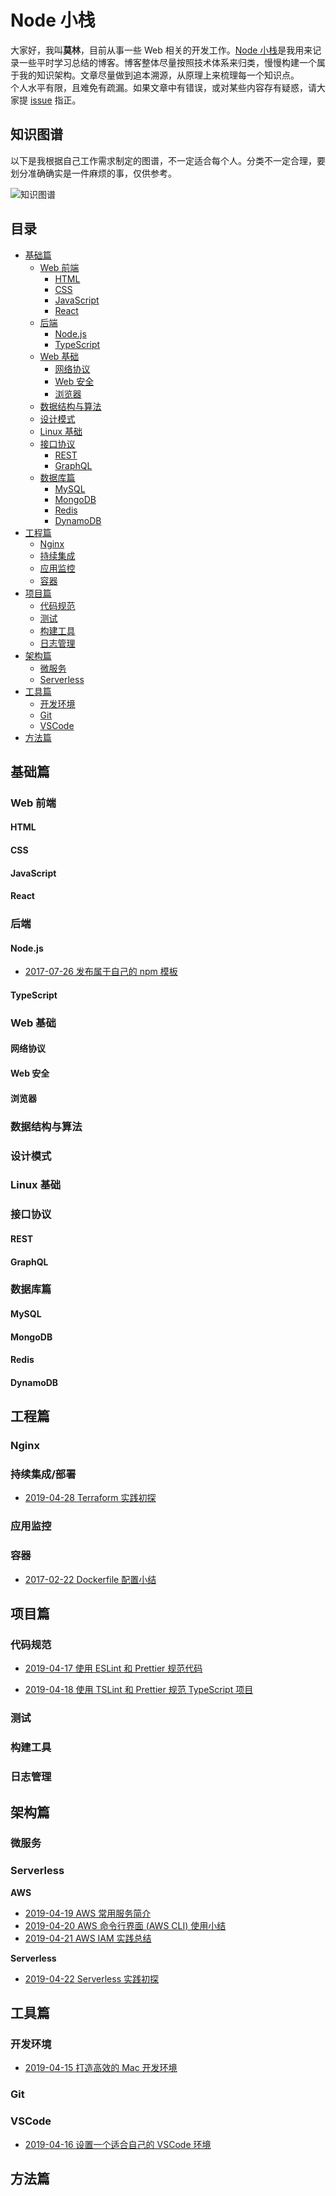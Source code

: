 # Node 小栈

大家好，我叫**莫林**，目前从事一些 Web 相关的开发工作。[Node 小栈](http://blog.gezhiqiang.com)是我用来记录一些平时学习总结的博客。博客整体尽量按照技术体系来归类，慢慢构建一个属于我的知识架构。文章尽量做到追本溯源，从原理上来梳理每一个知识点。  
个人水平有限，且难免有疏漏。如果文章中有错误，或对某些内容存有疑惑，请大家提 [issue](https://github.com/gedennis/blog/issues) 指正。

## 知识图谱

以下是我根据自己工作需求制定的图谱，不一定适合每个人。分类不一定合理，要划分准确确实是一件麻烦的事，仅供参考。

<img src="./images/node-road-map.png" alt="知识图谱" align="center" />

<!-- TOC -->

## 目录

- [基础篇](#基础篇)
  - [Web 前端](#web-前端)
    - [HTML](#html)
    - [CSS](#css)
    - [JavaScript](#javascript)
    - [React](#react)
  - [后端](#后端)
    - [Node.js](#nodejs)
    - [TypeScript](#typescript)
  - [Web 基础](#web-基础)
    - [网络协议](#网络协议)
    - [Web 安全](#web-安全)
    - [浏览器](#浏览器)
  - [数据结构与算法](#数据结构与算法)
  - [设计模式](#设计模式)
  - [Linux 基础](#linux-基础)
  - [接口协议](#接口协议)
    - [REST](#rest)
    - [GraphQL](#graphql)
  - [数据库篇](#数据库篇)
    - [MySQL](#mysql)
    - [MongoDB](#mongodb)
    - [Redis](#redis)
    - [DynamoDB](#dynamodb)
- [工程篇](#工程篇)
  - [Nginx](#nginx)
  - [持续集成](#持续集成)
  - [应用监控](#应用监控)
  - [容器](#容器)
- [项目篇](#项目篇)
  - [代码规范](#代码规范)
  - [测试](#测试)
  - [构建工具](#构建工具)
  - [日志管理](#日志管理)
- [架构篇](#架构篇)
  - [微服务](#微服务)
  - [Serverless](#serverless)
- [工具篇](#工具篇)
  - [开发环境](#开发环境)
  - [Git](#git)
  - [VSCode](#vscode)
- [方法篇](#方法篇)

<!-- /TOC -->

<a id="markdown-基础篇" name="基础篇"></a>

## 基础篇

<a id="markdown-web-前端" name="web-前端"></a>

### Web 前端

<a id="markdown-html" name="html"></a>

#### HTML

<a id="markdown-css" name="css"></a>

#### CSS

<a id="markdown-javascript" name="javascript"></a>

#### JavaScript

<a id="markdown-react" name="react"></a>

#### React

<a id="markdown-后端" name="后端"></a>

### 后端

<a id="markdown-nodejs" name="nodejs"></a>

#### Node.js

- [2017-07-26 发布属于自己的 npm 模板](./node/20170726-publish-npm-module.md)
  <a id="markdown-typescript" name="typescript"></a>

#### TypeScript

<a id="markdown-web-基础" name="web-基础"></a>

### Web 基础

<a id="markdown-网络协议" name="网络协议"></a>

#### 网络协议

<a id="markdown-web-安全" name="web-安全"></a>

#### Web 安全

<a id="markdown-浏览器" name="浏览器"></a>

#### 浏览器

<a id="markdown-数据结构与算法" name="数据结构与算法"></a>

### 数据结构与算法

<a id="markdown-设计模式" name="设计模式"></a>

### 设计模式

<a id="markdown-linux-基础" name="linux-基础"></a>

### Linux 基础

<a id="markdown-接口协议" name="接口协议"></a>

### 接口协议

<a id="markdown-rest" name="rest"></a>

#### REST

<a id="markdown-graphql" name="graphql"></a>

#### GraphQL

<a id="markdown-数据库篇" name="数据库篇"></a>

### 数据库篇

<a id="markdown-mysql" name="mysql"></a>

#### MySQL

<a id="markdown-mongodb" name="mongodb"></a>

#### MongoDB

<a id="markdown-redis" name="redis"></a>

#### Redis

<a id="markdown-dynamodb" name="dynamodb"></a>

#### DynamoDB

<a id="markdown-工程篇" name="工程篇"></a>

## 工程篇

<a id="markdown-nginx" name="nginx"></a>

### Nginx

<a id="markdown-持续集成" name="持续集成"></a>

### 持续集成/部署

- [2019-04-28 Terraform 实践初探](./cd/20190428-terraform-usage.md)

<a id="markdown-应用监控" name="应用监控"></a>

### 应用监控

<a id="markdown-容器" name="容器"></a>

### 容器

- [2017-02-22 Dockerfile 配置小结](./docker/20170222-dockerfile-intro.md)
  <a id="markdown-项目篇" name="项目篇"></a>

## 项目篇

<a id="markdown-代码规范" name="代码规范"></a>

### 代码规范

- [2019-04-17 使用 ESLint 和 Prettier 规范代码](./project/20190417-build-eslint-prettier.md)

- [2019-04-18 使用 TSLint 和 Prettier 规范 TypeScript 项目](./project/20190418-build-tslint-prettier.md)
  <a id="markdown-测试" name="测试"></a>

### 测试

<a id="markdown-构建工具" name="构建工具"></a>

### 构建工具

<a id="markdown-日志管理" name="日志管理"></a>

### 日志管理

<a id="markdown-架构篇" name="架构篇"></a>

## 架构篇

<a id="markdown-微服务" name="微服务"></a>

### 微服务

<a id="markdown-serverless" name="serverless"></a>

### Serverless

<a id="markdown-工具篇" name="工具篇"></a>
**AWS**

- [2019-04-19 AWS 常用服务简介](./serverless/20190419-aws-intro.md)
- [2019-04-20 AWS 命令行界面 (AWS CLI) 使用小结](./serverless/20190420-aws-cli-intro.md)
- [2019-04-21 AWS IAM 实践总结](./serverless/20190421-aws-iam-summary.md)

**Serverless**

- [2019-04-22 Serverless 实践初探](./serverless/20190422-serverless-intro.md)

## 工具篇

<a id="markdown-开发环境" name="开发环境"></a>

### 开发环境

- [2019-04-15 打造高效的 Mac 开发环境](./tools/20190415-setup-mac-dev-env.md)

<a id="markdown-git" name="git"></a>

### Git

<a id="markdown-vscode" name="vscode"></a>

### VSCode

- [2019-04-16 设置一个适合自己的 VSCode 环境](./tools/20190416-setup-own-vscode.md)

<a id="markdown-方法篇" name="方法篇"></a>

## 方法篇
